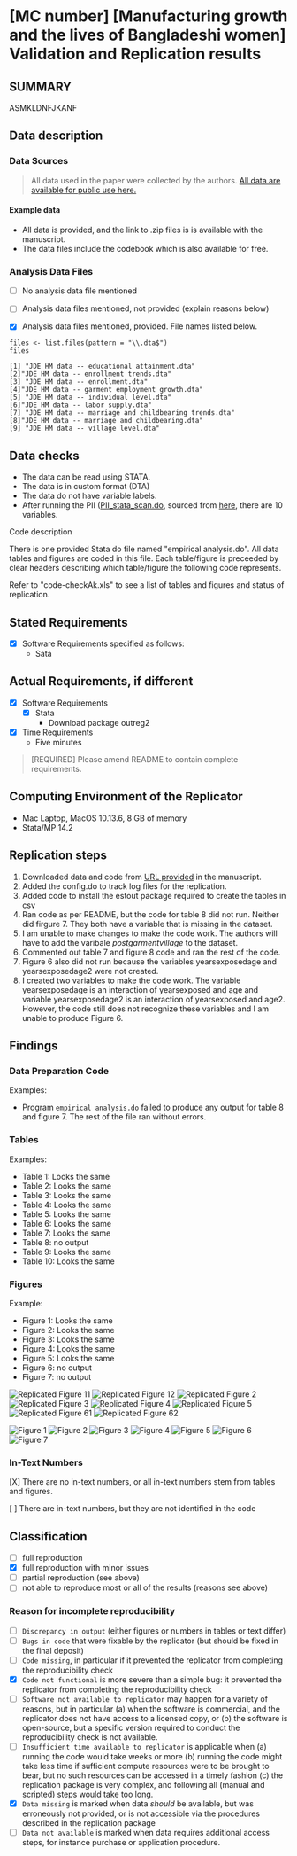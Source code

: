 # [MC number] [Manufacturing growth and the lives of Bangladeshi women] Validation and Replication results


SUMMARY
-------


ASMKLDNFJKANF

Data description
----------------

### Data Sources
> All data used in the paper were collected by the authors.  [All data are available for public use here.](https://www.sciencedirect.com/science/article/abs/pii/S0304387815000085?via%3Dihub#ec-research-data) 

#### Example data 

- All data is provided, and the link to .zip files is is available with the manuscript.
- The data files include the codebook which is also available for free. 


### Analysis Data Files


- [ ] No analysis data file mentioned
- [ ] Analysis data files mentioned, not provided (explain reasons below)
- [x] Analysis data files mentioned, provided. File names listed below.


```{r dataAn, warning=FALSE, message=FALSE}
files <- list.files(pattern = "\\.dta$")
files
```


```
[1] "JDE HM data -- educational attainment.dta"           
[2]"JDE HM data -- enrollment trends.dta"               
[3] "JDE HM data -- enrollment.dta"                       
[4]"JDE HM data -- garment employment growth.dta"       
[5] "JDE HM data -- individual level.dta"                 
[6]"JDE HM data -- labor supply.dta"                    
[7] "JDE HM data -- marriage and childbearing trends.dta" 
[8]"JDE HM data -- marriage and childbearing.dta"       
[9] "JDE HM data -- village level.dta" 
```


Data checks
-----------

- The data can be read using STATA.
- The data is in custom format (DTA) 
- The data do not have variable labels.
- After running the PII ([PII_stata_scan.do](PII_stata_scan.do), sourced from [here](https://github.com/J-PAL/stata_PII_scan), there are 10 variables.


Code description


There is one provided Stata do file named "empirical analysis.do". All data tables and figures are coded in this file. Each table/figure is preceeded by clear headers describing which table/figure the following code represents.

Refer to "code-checkAk.xls" to see a list of tables and figures and status of replication.


Stated Requirements
---------------------


- [X] Software Requirements specified as follows:
  - Sata

Actual Requirements, if different
---------------------------------

- [X] Software Requirements 
  - [X] Stata
    - Download package outreg2
- [X] Time Requirements 
  - Five minutes

> [REQUIRED] Please amend README to contain complete requirements. 

Computing Environment of the Replicator
---------------------

- Mac Laptop, MacOS 10.13.6, 8 GB of memory
- Stata/MP 14.2


Replication steps
-----------------

1. Downloaded data and code from [URL provided](https://www.sciencedirect.com/science/article/abs/pii/S0304387815000085?via%3Dihub#ec-research-data) in the manuscript.
2. Added the config.do to track log files for the replication.
3. Added code to install the estout package required to create the tables in csv
4. Ran code as per README, but the code for table 8 did not run. Neither did firgure 7. They both have a variable that is missing in the dataset.
5. I am unable to make changes to make the code work. The authors will have to add the varibale _postgarmentvillage_ to the dataset.
6. Commented out table 7 and figure 8 code and ran the rest of the code.
7. Figure 6 also did not run because the variables yearsexposedage and yearsexposedage2 were not created.
8. I  created two variables to make the code work. The variable yearsexposedage is an interaction of yearsexposed and age and variable yearsexposedage2 is an interaction of yearsexposed and age2. However, the code still does not recognize these variables and I am unable to produce Figure 6.


Findings
--------

### Data Preparation Code

Examples:

- Program `empirical analysis.do` failed to produce any output for table 8 and figure 7. The rest of the file ran without errors.

### Tables

Examples:

- Table 1: Looks the same
- Table 2: Looks the same
- Table 3: Looks the same
- Table 4: Looks the same
- Table 5: Looks the same
- Table 6: Looks the same
- Table 7: Looks the same
- Table 8: no output
- Table 9: Looks the same
- Table 10: Looks the same


### Figures

Example:

- Figure 1: Looks the same
- Figure 2: Looks the same
- Figure 3: Looks the same
- Figure 4: Looks the same
- Figure 5: Looks the same
- Figure 6: no output
- Figure 7: no output


![Replicated Figure 11](./repFigures/fig11.png)
![Replicated Figure 12](./repFigures/fig12.png)
![Replicated Figure 2](./repFigures/fig2.png)
![Replicated Figure 3](./repFigures/fig3.png)
![Replicated Figure 4](./repFigures/fig4.png)
![Replicated Figure 5](./repFigures/fig5.png)
![Replicated Figure 61](./repFigures/fig61.png)
![Replicated Figure 62](./repFigures/fig62.png)

![Figure 1](./figures/1.png)
![Figure 2](./figures/2.png)
![Figure 3](./figures/3.png)
![Figure 4](./figures/4.png)
![Figure 5](./figures/5.png)
![Figure 6](./figures/6.png)
![Figure 7](./figures/7.png)

  
### In-Text Numbers

[X] There are no in-text numbers, or all in-text numbers stem from tables and figures.

[ ] There are in-text numbers, but they are not identified in the code



Classification
--------------


- [ ] full reproduction
- [X] full reproduction with minor issues
- [ ] partial reproduction (see above)
- [ ] not able to reproduce most or all of the results (reasons see above)

### Reason for incomplete reproducibility

- [ ] `Discrepancy in output` (either figures or numbers in tables or text differ)
- [ ] `Bugs in code`  that  were fixable by the replicator (but should be fixed in the final deposit)
- [ ] `Code missing`, in particular if it  prevented the replicator from completing the reproducibility check
- [X] `Code not functional` is more severe than a simple bug: it  prevented the replicator from completing the reproducibility check
- [ ] `Software not available to replicator`  may happen for a variety of reasons, but in particular (a) when the software is commercial, and the replicator does not have access to a licensed copy, or (b) the software is open-source, but a specific version required to conduct the reproducibility check is not available.
- [ ] `Insufficient time available to replicator` is applicable when (a) running the code would take weeks or more (b) running the code might take less time if sufficient compute resources were to be brought to bear, but no such resources can be accessed in a timely fashion (c) the replication package is very complex, and following all (manual and scripted) steps would take too long.
- [X] `Data missing` is marked when data *should* be available, but was erroneously not provided, or is not accessible via the procedures described in the replication package
- [ ] `Data not available` is marked when data requires additional access steps, for instance purchase or application procedure. 
